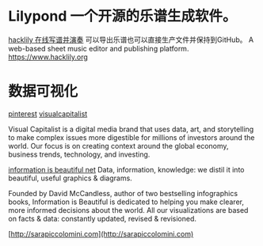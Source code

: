 # Lilypond 一个开源的乐谱生成软件。
[hacklily 在线写谱并演奏](https://www.hacklily.org) 可以导出乐谱也可以直接生产文件并保持到GitHub。
A web-based sheet music editor and publishing platform. https://www.hacklily.org

# 数据可视化

[pinterest](https://www.pinterest.com/)
[visualcapitalist](http://www.visualcapitalist.com/)

Visual Capitalist is a digital media brand that uses data, art, and storytelling to make complex issues more digestible for millions of investors around the world.
Our focus is on creating context around the global economy, business trends, technology, and investing.

[information is beautiful net](https://informationisbeautiful.net/)
Data, information, knowledge: we distil it into beautiful, useful graphics & diagrams.

Founded by David McCandless, author of two bestselling infographics books, Information is Beautiful is dedicated to helping you make clearer, more informed decisions about the world. All our visualizations are based on facts & data: constantly updated, revised & revisioned.

[http://sarapiccolomini.com](http://sarapiccolomini.com)
